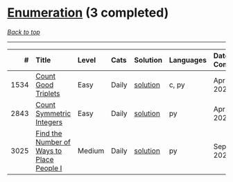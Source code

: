 # [Enumeration](<https://leetcode.com/tag/Enumeration/>) (3 completed)

*[Back to top](<../../README.md>)*

------

|    # | Title                                                                                                                  | Level   | Cats   | Solution                                                             | Languages   | Date Complete   |
|-----:|:-----------------------------------------------------------------------------------------------------------------------|:--------|:-------|:---------------------------------------------------------------------|:------------|:----------------|
| 1534 | [Count Good Triplets](<https://leetcode.com/problems/count-good-triplets>)                                             | Easy    | Daily  | [solution](<../_1534. Count Good Triplets.md>)                       | c, py       | Apr 14, 2025    |
| 2843 | [  Count Symmetric Integers](<https://leetcode.com/problems/count-symmetric-integers>)                                 | Easy    | Daily  | [solution](<../_2843.   Count Symmetric Integers.md>)                | py          | Apr 11, 2025    |
| 3025 | [Find the Number of Ways to Place People I](<https://leetcode.com/problems/find-the-number-of-ways-to-place-people-i>) | Medium  | Daily  | [solution](<../_3025. Find the Number of Ways to Place People I.md>) | py          | Sep 02, 2025    |